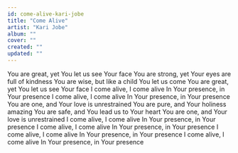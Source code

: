 ```yaml
---
id: come-alive-kari-jobe
title: "Come Alive"
artist: "Kari Jobe"
album: ""
cover: ""
created: ""
updated: ""
---
```


You are great, yet You let us see Your face
You are strong, yet Your eyes are full of kindness
You are wise, but like a child You let us come
You are great, yet You let us see Your face
I come alive, I come alive
In Your presence, in Your presence
I come alive, I come alive
In Your presence, in Your presence
You are one, and Your love is unrestrained
You are pure, and Your holiness amazing
You are safe, and You lead us to Your heart
You are one, and Your love is unrestrained
I come alive, I come alive
In Your presence, in Your presence
I come alive, I come alive
In Your presence, in Your presence
I come alive, I come alive
In Your presence, in Your presence
I come alive, I come alive
In Your presence, in Your presence